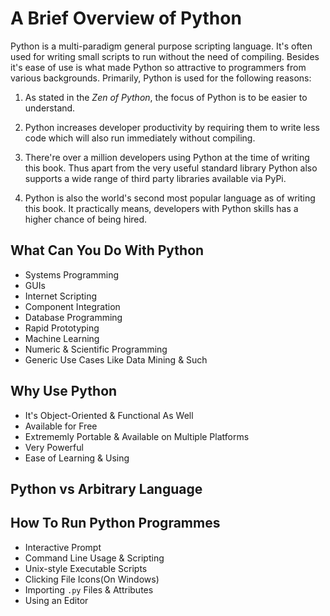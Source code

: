 # A Brief Overview of Python

Python is a multi-paradigm general purpose scripting language. It's often used for writing small scripts to run without the need of compiling. Besides it's ease of use is what made Python so attractive to programmers from various backgrounds. Primarily, Python is used for the following reasons:

1. As stated in the _Zen of Python_, the focus of Python is to be easier to understand.

2. Python increases developer productivity by requiring them to write less code which will also run immediately without compiling.

3. There're over a million developers using Python at the time of writing this book. Thus apart from the very useful standard library Python also supports a wide range of third party libraries available via PyPi.

4. Python is also the world's second most popular language as of writing this book. It practically means, developers with Python skills has a higher chance of being hired.

## What Can You Do With Python

- Systems Programming
- GUIs
- Internet Scripting
- Component Integration
- Database Programming
- Rapid Prototyping
- Machine Learning
- Numeric & Scientific Programming
- Generic Use Cases Like Data Mining & Such

## Why Use Python

- It's Object-Oriented & Functional As Well
- Available for Free
- Extrememly Portable & Available on Multiple Platforms
- Very Powerful
- Ease of Learning & Using

## Python vs Arbitrary Language

## How To Run Python Programmes

- Interactive Prompt
- Command Line Usage & Scripting
- Unix-style Executable Scripts
- Clicking File Icons(On Windows)
- Importing `.py` Files & Attributes
- Using an Editor

